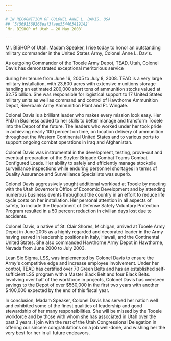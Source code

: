 ```yaml
---
---

# IN RECOGNITION OF COLONEL ANNE L. DAVIS, USA
## `5f5691369268eaf3faed554463419142`
`Mr. BISHOP of Utah — 20 May 2008`

---
```



Mr. BISHOP of Utah. Madam Speaker, I rise today to honor an 
outstanding military commander in the United States Army, Colonel Anne 
L. Davis.

As outgoing Commander of the Tooele Army Depot, TEAD, Utah, Colonel 
Davis has demonstrated exceptional meritorious service


during her tenure from June 16, 2005 to July 8, 2008. TEAD is a very 
large military installation, with 23,600 acres with extensive munitions 
storage handling an estimated 200,000 short tons of ammunition stocks 
valued at $2.75 billion. She was responsible for logistical support to 
17 United States military units as well as command and control of 
Hawthorne Ammunition Depot, Riverbank Army Ammunition Plant and Ft. 
Wingate.

Colonel Davis is a brilliant leader who makes every mission look 
easy. Her PhD in Business added to her skills to better manage and 
transform Tooele into the Depot of the future. The leaders who worked 
under her took pride in achieving nearly 100 percent on time, on 
location delivery of ammunition throughout the Western Continental 
United States and to various ports to support ongoing combat operations 
in Iraq and Afghanistan.

Colonel Davis was instrumental in the development, testing, prove-out 
and eventual preparation of the Stryker Brigade Combat Teams Combat 
Configured Loads. Her ability to safely and efficiently manage 
stockpile surveillance inspections while enduring personnel shortages 
in terms of Quality Assurance and Surveillance Specialists was superb.

Colonel Davis aggressively sought additional workload at Tooele by 
meeting with the Utah Governor's Office of Economic Development and by 
attending numerous business events throughout the country in an effort 
to reduce life cycle costs on her installation. Her personal attention 
in all aspects of safety, to include the Department of Defense Safety 
Voluntary Protection Program resulted in a 50 percent reduction in 
civilian days lost due to accidents.

Colonel Davis, a native of St. Clair Shores, Michigan, arrived at 
Tooele Army Depot in June 2005 as a highly regarded and decorated 
leader in the Army having served in leadership positions in Italy, 
Hawaii, and the Continental United States. She also commanded Hawthorne 
Army Depot in Hawthorne, Nevada from June 2000 to July 2003.

Lean Six Sigma, LSS, was implemented by Colonel Davis to ensure the 
Army's competitive edge and increase employee involvement. Under her 
control, TEAD has certified over 70 Green Belts and has an established 
self-sufficient LSS program with a Master Black Belt and four Black 
Belts. Involving over half of the workforce in projects, Colonel Davis 
has overseen savings to the Depot of over $560,000 in the first two 
years with another $400,000 expected by the end of this fiscal year.

In conclusion, Madam Speaker, Colonel Davis has served her nation 
well and exhibited some of the finest qualities of leadership and good 
stewardship of her many responsibilities. She will be missed by the 
Tooele workforce and by those with whom she has associated in Utah over 
the past 3 years. I join with the rest of the Utah Congressional 
Delegation in offering our sincere congratulations on a job well-done, 
and wishing her the very best for her in all future endeavors.
